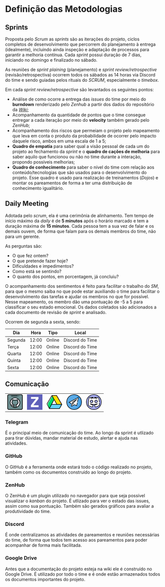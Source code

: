 # Definição das Metodologias

## Sprints

Proposta pelo _Scrum_ as _sprints_ são as iterações do projeto, ciclos completos de desenvolvimento que percorrem do planejamento à entrega (idealmente), incluindo ainda inspeção e adaptação de processos para garantir a melhoria contínua. Cada _sprint_ possui duração de 7 dias, iniciando no domingo e finalizado no sábado.

As reuniões de _sprint plaining_ (planejamento) e _sprint review/retrospective_ (revisão/retrospectiva) ocorrem todos os sábados as 14 horas via Discord do time e sendo guiadas pelos rituais do _SCRUM_, especialmente o _timebox_.

Em cada _sprint review/retrospective_ são levantados os seguintes pontos:

- Análise de como ocorre a entrega das _issues_ do time por meio do **burndown** renderizado pelo _Zenhub_ a partir dos dados do repositório da [_Wiki_](https://github.com/fga-eps-mds/2020.2-Lend.it);
- Acompanhamento da quantidade de pontos que o time consegue entregar a cada iteração por meio do **velocity** também gerado pelo _ZenHub_;
- Acompanhamento dos riscos que permeiam o projeto pelo mapeamento que leva em conta o produto da probabilidade de ocorrer pelo impacto daquele risco, ambos em uma escala de 1 a 5;
- **Quadro de empatia** para saber qual a visão pessoal de cada um do projeto ao fechamento da _sprint_ e o **quadro de cações de melhoria** para saber aquilo que funcionou ou não no time durante a interação, propondo possíveis melhorias;
- **Quadro de conhecimento** para saber o nível do time com relação aos conteúdo/tecnologias que são usados para o desenvolvimento do projeto. Esse quadro é usado para realização de treinamentos (_Dojos_) e montar os pareamentos de forma a ter uma distribuição de conhecimento igualitário.

## Daily Meeting

Adotada pelo _scrum_, ela é uma cerimônia de alinhamento. Tem tempo de início máximo da _daily_ é de **5 minutos** após o horário marcado e tem a duração máxima de **15 minutos**. Cada pessoa tem a sua vez de falar e os demais ouvem, de forma que falam para os demais membros do time, não para um gerente.

As perguntas são:

- O que fez ontem?
- O que pretende fazer hoje?
- Dificuldades e impedimentos?
- Como está se sentindo?
- O quanto dos pontos, em porcentagem, já concluiu?

O acompanhamento dos sentimentos é feito para facilitar o trabalho do _SM_, para que o mesmo saiba no que pode estar auxiliando o time para facilitar o desenvolvimento das tarefas e ajudar os membros no que for possível. Nesse mapeamento, os membro dão uma pontuação de -5 a 5 para classificar o seu estado emocional. Os dados coletados são adicionados a cada documento de revisão de _sprint_ e analisado.

Ocorrem de segunda a sexta, sendo:

| Dia     | Hora  | Tipo   | Local           |
| ------- | ----- | ------ | --------------- |
| Segunda | 12:00 | Online | Discord do Time |
| Terça   | 12:00 | Online | Discord do Time |
| Quarta  | 12:00 | Online | Discord do Time |
| Quinta  | 12:00 | Online | Discord do Time |
| Sexta   | 12:00 | Online | Discord do Time |

## Comunicação

<table style="border-collapse:collapse;">
    <tr style="border:none;">
        <td style="border:none;"> <img src="assets/icons/comunication/github.png" style="width:50px;height:50px"> </td>
        <td style="border:none;"> <img src="assets/icons/comunication/zenhub.png" style="width:50px;height:50px"> </td>
        <td style="border:none;"> <img src="assets/icons/comunication/drive.png" style="width:50px;height:50px"> </td>
        <td style="border:none;"> <img src="assets/icons/comunication/telegram.png" style="width:50px;height:50px"> </td>
        <td style="border:none;"> <img src="assets/icons/comunication/discord.png" style="width:50px;height:50px"> </td>
    </tr>
</table>

### Telegram

É o principal meio de comunicação do time. Ao longo da sprint é utlizado para tirar dúvidas, mandar material de estudo, alertar e ajuda nas atividades.

### GitHub

O GitHub é a ferramenta onde estará todo o código realizado no projeto, também como os documentos construído ao longo do projeto.

### ZenHub

O ZenHub é um plugin utilizado no navegador para que seja possível visualizar o _kanban_ do projeto. É utlizado para ver o estado das issues, assim como sua pontuação. Também são gerados gráficos para avaliar a produtividade do time.

### Discord

É onde centralizamos as atividades de pareamentos e reuniões necessárias do time, de forma que todos tem acesso aos pareamentos para poder acompanhar de forma mais facilitada.

### Google Drive

Antes que a documentação do projeto esteja na wiki ele é construído no Google Drive. É utilizado por todo o time e é onde estão armazenados todos os documentos importantes do projeto.

